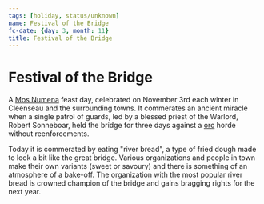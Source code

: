 ```yaml
---
tags: [holiday, status/unknown]
name: Festival of the Bridge
fc-date: {day: 3, month: 11}
title: Festival of the Bridge
---
```


# Festival of the Bridge

A [Mos Numena](<../../cosmology/religions/mos-numena.md>) feast day, celebrated on November 3rd each winter in Cleenseau and the surrounding towns. It commerates an ancient miracle when a single patrol of guards, led by a blessed priest of the Warlord, Robert Sonneboar, held the bridge for three days against a [orc](<../../species/children-of-the-embodied-gods/orcs/orcs.md>) horde without reenforcements.

Today it is commerated by eating "river bread", a type of fried dough made to look a bit like the great bridge. Various organizations and people in town make their own variants (sweet or savoury) and there is something of an atmosphere of a bake-off. The organization with the most popular river bread is crowned champion of the bridge and gains bragging rights for the next year.